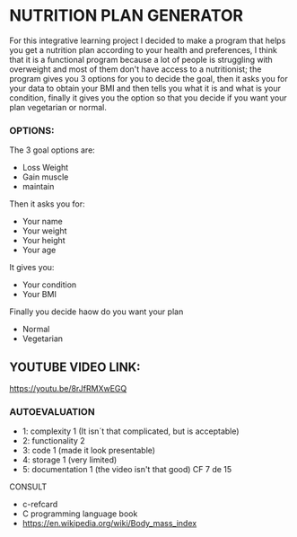 
#  NUTRITION PLAN GENERATOR
For this integrative learning project I decided to make a program that helps you get a nutrition plan according to your health and preferences, I think that it is a functional program because a lot of people is struggling with overweight and most of them don't have access to a nutritionist; the program gives you 3 options for you to decide the goal, then it asks you for your data to obtain your BMI and then tells you what it is and what is your condition, finally it gives you the option so that you decide if you want your plan vegetarian or normal.
###  OPTIONS:
The 3 goal options are:
  - Loss Weight
  - Gain muscle
  - maintain
  
Then it asks you for:
  - Your name
  - Your weight
  - Your height
  - Your age
 
It gives you:
  - Your condition 
  - Your BMI

Finally you decide haow do you want your plan
  - Normal
  - Vegetarian


## YOUTUBE VIDEO LINK:

https://youtu.be/8rJfRMXwEGQ

### AUTOEVALUATION

  - 1: complexity 1 (It isn´t that complicated, but is acceptable)
  - 2: functionality 2 
  - 3: code 1 (made it look presentable)
  - 4: storage 1 (very limited)
  - 5: documentation 1 (the video isn't that good)
 CF 7 de 15



CONSULT
- c-refcard
- C programming language book
- https://en.wikipedia.org/wiki/Body_mass_index
